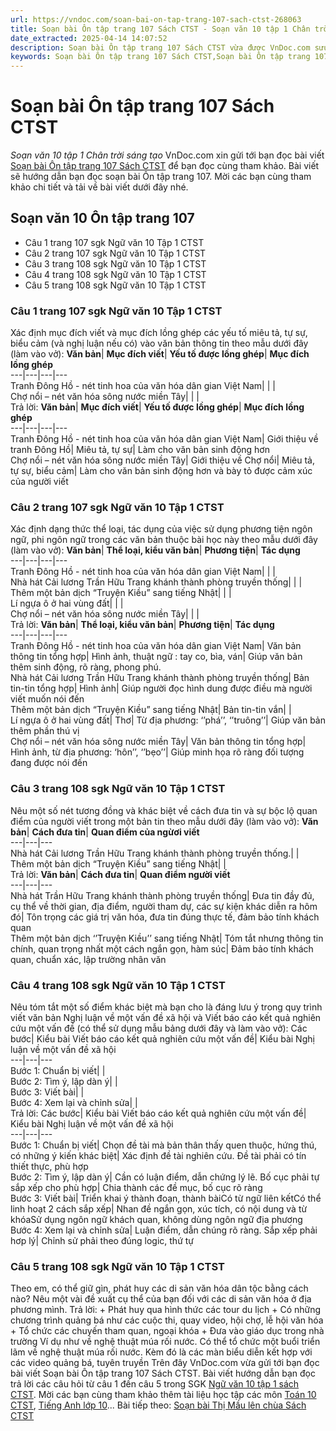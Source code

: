 ```yaml
---
url: https://vndoc.com/soan-bai-on-tap-trang-107-sach-ctst-268063
title: Soạn bài Ôn tập trang 107 Sách CTST - Soạn văn 10 tập 1 Chân trời sáng tạo - VnDoc.com
date_extracted: 2025-04-14 14:07:52
description: Soạn bài Ôn tập trang 107 Sách CTST vừa được VnDoc.com sưu tầm và xin gửi tới bạn đọc cùng tham khảo.
keywords: Soạn bài Ôn tập trang 107 Sách CTST,Soạn bài Ôn tập trang 107,soạn văn 10,soạn văn 10 ôn tập trang 107,soạn bài,soạn văn
---
```


# Soạn bài Ôn tập trang 107 Sách CTST
 _Soạn văn 10 tập 1 Chân trời sáng tạo_
VnDoc.com xin gửi tới bạn đọc bài viết [Soạn bài Ôn tập trang 107 Sách CTST](<https://vndoc.com/soan-bai-on-tap-trang-107-sach-ctst-268063>) để bạn đọc cùng tham khảo. Bài viết sẽ hướng dẫn bạn đọc soạn bài Ôn tập trang 107. Mời các bạn cùng tham khảo chi tiết và tải về bài viết dưới đây nhé.
## Soạn văn 10 Ôn tập trang 107
  * Câu 1 trang 107 sgk Ngữ văn 10 Tập 1 CTST
  * Câu 2 trang 107 sgk Ngữ văn 10 Tập 1 CTST
  * Câu 3 trang 108 sgk Ngữ văn 10 Tập 1 CTST
  * Câu 4 trang 108 sgk Ngữ văn 10 Tập 1 CTST
  * Câu 5 trang 108 sgk Ngữ văn 10 Tập 1 CTST

### Câu 1 trang 107 sgk Ngữ văn 10 Tập 1 CTST
Xác định mục đích viết và mục đích lồng ghép các yếu tố miêu tả, tự sự, biểu cảm \(và nghị luận nếu có\) vào văn bản thông tin theo mẫu dưới đây \(làm vào vở\):
**Văn bản**| **Mục đích viết**| **Yếu tố được lồng ghép**| **Mục đích lồng ghép**  
---|---|---|---  
Tranh Đông Hồ - nét tinh hoa của văn hóa dân gian Việt Nam| | |   
Chợ nổi – nét văn hóa sông nước miền Tây| | |   
Trả lời:
**Văn bản**| **Mục đích viết**| **Yếu tố được lồng ghép**| **Mục đích lồng ghép**  
---|---|---|---  
Tranh Đông Hồ - nét tinh hoa của văn hóa dân gian Việt Nam| Giới thiệu về tranh Đông Hồ| Miêu tả, tự sự| Làm cho văn bản sinh động hơn  
Chợ nổi – nét văn hóa sông nước miền Tây| Giới thiệu về Chợ nổi| Miêu tả, tự sự, biểu cảm| Làm cho văn bản sinh động hơn và bày tỏ được cảm xúc của người viết  
### Câu 2 trang 107 sgk Ngữ văn 10 Tập 1 CTST
Xác định dạng thức thể loại, tác dụng của việc sử dụng phương tiện ngôn ngữ, phi ngôn ngữ trong các văn bản thuộc bài học này theo mẫu dưới đây \(làm vào vở\):
**Văn bản**| **Thể loại, kiểu văn bản**| **Phương tiện**| **Tác dụng**  
---|---|---|---  
Tranh Đông Hồ - nét tinh hoa của văn hóa dân gian Việt Nam| | |   
Nhà hát Cải lương Trần Hữu Trang khánh thành phòng truyền thống| | |   
Thêm một bản dịch “Truyện Kiều” sang tiếng Nhật| | |   
Lí ngựa ô ở hai vùng đất| | |   
Chợ nổi – nét văn hóa sông nước miền Tây| | |   
Trả lời:
**Văn bản**| **Thể loại, kiểu văn bản**| **Phương tiện**| **Tác dụng**  
---|---|---|---  
Tranh Đông Hồ - nét tinh hoa của văn hóa dân gian Việt Nam| Văn bản thông tin tổng hợp| Hình ảnh, thuật ngữ : tay co, bìa, ván| Giúp văn bản thêm sinh động, rõ ràng, phong phú.  
Nhà hát Cải lương Trần Hữu Trang khánh thành phòng truyền thống| Bản tin-tin tổng hợp| Hình ảnh| Giúp người đọc hình dung được điều mà người viết muốn nói đến  
Thêm một bản dịch “Truyện Kiều” sang tiếng Nhật| Bản tin-tin vắn| |   
Lí ngựa ô ở hai vùng đất| Thơ| Từ địa phương: ‘’phá’’, ‘’truông’’| Giúp văn bản thêm phần thú vị  
Chợ nổi – nét văn hóa sông nước miền Tây| Văn bản thông tin tổng hợp| Hình ảnh, từ địa phương: ‘hôn’’, ‘’bẹo’’| Giúp minh họa rõ ràng đối tượng đang được nói đến  
### Câu 3 trang 108 sgk Ngữ văn 10 Tập 1 CTST
Nêu một số nét tương đồng và khác biệt về cách đưa tin và sự bộc lộ quan điểm của người viết trong một bản tin theo mẫu dưới đây \(làm vào vở\):
**Văn bản**| **Cách đưa tin**| **Quan điểm của ngừơi viết**  
---|---|---  
Nhà hát Cải lương Trần Hữu Trang khánh thành phòng truyền thống.| |   
Thêm một bản dịch “Truyện Kiều” sang tiếng Nhật| |   
Trả lời:
**Văn bản**| **Cách đưa tin**| **Quan điểm người viết**  
---|---|---  
Nhà hát Trần Hữu Trang khánh thành phòng truyền thống| Đưa tin đầy đủ, cụ thể về thời gian, địa điểm, người tham dự, các sự kiện khác diễn ra hôm đó| Tôn trọng các giá trị văn hóa, đưa tin đúng thực tế, đảm bảo tính khách quan  
Thêm một bản dịch ‘’Truyện Kiều’’ sang tiếng Nhật| Tóm tắt nhưng thông tin chính, quan trọng nhất một cách ngắn gọn, hàm súc| Đảm bảo tính khách quan, chuẩn xác, lập trường nhân văn  
### Câu 4 trang 108 sgk Ngữ văn 10 Tập 1 CTST
Nêu tóm tắt một số điểm khác biệt mà bạn cho là đáng lưu ý trong quy trình viết văn bản Nghị luận về một vấn đề xã hội và Viết báo cáo kết quả nghiên cứu một vấn đề \(có thể sử dụng mẫu bảng dưới đây và làm vào vở\):
Các bước| Kiểu bài Viết báo cáo kết quả nghiên cứu một vấn đề| Kiểu bài Nghị luận về một vấn đề xã hội  
---|---|---  
Bước 1: Chuẩn bị viết| |   
Bước 2: Tìm ý, lập dàn ý| |   
Bước 3: Viết bài| |   
Bước 4: Xem lại và chỉnh sửa| |   
Trả lời:
Các bước| Kiểu bài Viết báo cáo kết quả nghiên cứu một vấn đề| Kiểu bài Nghị luận về một vấn đề xã hội  
---|---|---  
Bước 1: Chuẩn bị viết| Chọn đề tài mà bản thân thấy quen thuộc, hứng thú, có những ý kiến khác biệt| Xác định đề tài nghiên cứu. Đề tài phải có tín thiết thực, phù hợp  
Bước 2: Tìm ý, lập dàn ý| Cần có luận điểm, dẫn chứng lý lẽ. Bố cục phải tự sắp xếp cho phù hợp| Chia thành các đề mục, bố cục rõ ràng  
Bước 3: Viết bài| Triển khai ý thành đoạn, thành bàiCó từ ngữ liên kếtCó thể linh hoạt 2 cách sắp xếp| Nhan đề ngắn gọn, xúc tích, có nội dung và từ khóaSử dụng ngôn ngữ khách quan, không dùng ngôn ngữ địa phương  
Bước 4: Xem lại và chỉnh sửa| Luận điểm, dẫn chúng rõ ràng. Sắp xếp phải hơp lý| Chỉnh sử phải theo đúng logic, thứ tự  
### Câu 5 trang 108 sgk Ngữ văn 10 Tập 1 CTST
Theo em, có thể giữ gìn, phát huy các di sản văn hóa dân tộc bằng cách nào? Nêu một vài đề xuất cụ thể của bạn đối với các di sản văn hóa ở địa phương mình.
Trả lời:
\+ Phát huy qua hình thức các tour du lịch
\+ Có những chương trình quảng bá như các cuộc thi, quay video, hội chợ, lễ hội văn hóa
\+ Tổ chức các chuyến tham quan, ngoại khóa
\+ Đưa vào giáo dục trong nhà trường
Ví dụ như về nghệ thuật múa rối nước. Có thể tổ chức một buổi triển lãm về nghệ thuật múa rối nước. Kèm đó là các màn biểu diễn kết hợp với các video quảng bá, tuyên truyền
Trên đây VnDoc.com vừa gửi tới bạn đọc bài viết Soạn bài Ôn tập trang 107  Sách CTST. Bài viết hướng dẫn bạn đọc trả lời các câu hỏi từ câu 1 đến câu 5 trong SGK [Ngữ văn 10 tập 1 sách CTST](<https://vndoc.com/ngu-van-10-chan-troi-sang-tao-tap1>). Mời các bạn cùng tham khảo thêm tài liệu học tập các môn [Toán 10 CTST](<https://vndoc.com/toan-10-chan-troi-sang-tao-tap1>), [Tiếng Anh lớp 10](<https://vndoc.com/tieng-anh-10-moi>)...
Bài tiếp theo: [Soạn bài Thị Mầu lên chùa Sách CTST](<https://vndoc.com/soan-bai-thi-mau-len-chua-sach-ctst-268071>)
